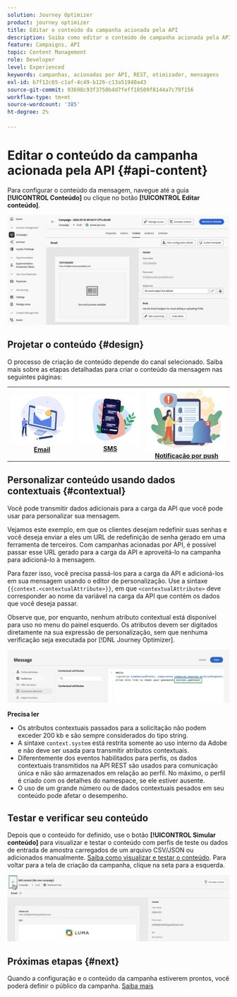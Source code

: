 ```yaml
---
solution: Journey Optimizer
product: journey optimizer
title: Editar o conteúdo da campanha acionada pela API
description: Saiba como editar o conteúdo de campanha acionada pela API.
feature: Campaigns, API
topic: Content Management
role: Developer
level: Experienced
keywords: campanhas, acionadas por API, REST, otimizador, mensagens
exl-id: b7f12c65-c1af-4c49-b126-c13a51940a43
source-git-commit: 93698c93f3750b4d7feff18509f8144a7c79f156
workflow-type: tm+mt
source-wordcount: '385'
ht-degree: 2%

---
```


# Editar o conteúdo da campanha acionada pela API {#api-content}

Para configurar o conteúdo da mensagem, navegue até a guia **[!UICONTROL Conteúdo]** ou clique no botão **[!UICONTROL Editar conteúdo]**.

![](assets/campaign-content.png)

## Projetar o conteúdo {#design}

O processo de criação de conteúdo depende do canal selecionado. Saiba mais sobre as etapas detalhadas para criar o conteúdo da mensagem nas seguintes páginas:

<table style="table-layout:fixed"><tr style="border: 0;">
<td><a href="../email/create-email.md"><img alt="email" src="../channels/assets/do-not-localize/email.png"></a>
<div align="center"><a href="../email/create-email.md"><strong>Email</strong></a></div></td>
<td><a href="../sms/create-sms.md"><img alt="SMS" src="../channels/assets/do-not-localize/sms.png"></a>
<div align="center"><a href="../sms/create-sms.md"><strong>SMS</strong></a></div></td>
<td><a href="../push/create-push.md"><img alt="push" src="../channels/assets/do-not-localize/push.png"></a>
<div align="center"><a href="../push/create-push.md"><strong>Notificação por push</strong></a></div></td>
</tr></table>

## Personalizar conteúdo usando dados contextuais {#contextual}

Você pode transmitir dados adicionais para a carga da API que você pode usar para personalizar sua mensagem.

Vejamos este exemplo, em que os clientes desejam redefinir suas senhas e você deseja enviar a eles um URL de redefinição de senha gerado em uma ferramenta de terceiros. Com campanhas acionadas por API, é possível passar esse URL gerado para a carga da API e aproveitá-lo na campanha para adicioná-lo à mensagem.

Para fazer isso, você precisa passá-los para a carga da API e adicioná-los em sua mensagem usando o editor de personalização. Use a sintaxe `{{context.<contextualAttribute>}}`, em que `<contextualAttribute>` deve corresponder ao nome da variável na carga da API que contém os dados que você deseja passar.

Observe que, por enquanto, nenhum atributo contextual está disponível para uso no menu do painel esquerdo. Os atributos devem ser digitados diretamente na sua expressão de personalização, sem que nenhuma verificação seja executada por [!DNL Journey Optimizer].

![](assets/api-triggered-context.png)

**Precisa ler**

* Os atributos contextuais passados para a solicitação não podem exceder 200 kb e são sempre considerados do tipo string.
* A sintaxe `context.system` está restrita somente ao uso interno da Adobe e não deve ser usada para transmitir atributos contextuais.
* Diferentemente dos eventos habilitados para perfis, os dados contextuais transmitidos na API REST são usados para comunicação única e não são armazenados em relação ao perfil. No máximo, o perfil é criado com os detalhes do namespace, se ele estiver ausente.
* O uso de um grande número ou de dados contextuais pesados em seu conteúdo pode afetar o desempenho.

## Testar e verificar seu conteúdo

Depois que o conteúdo for definido, use o botão **[!UICONTROL Simular conteúdo]** para visualizar e testar o conteúdo com perfis de teste ou dados de entrada de amostra carregados de um arquivo CSV/JSON ou adicionados manualmente. [Saiba como visualizar e testar o conteúdo](../content-management/preview-test.md). Para voltar para a tela de criação da campanha, clique na seta para a esquerda.

![](assets/create-campaign-design.png)

## Próximas etapas {#next}

Quando a configuração e o conteúdo da campanha estiverem prontos, você poderá definir o público da campanha. [Saiba mais](api-triggered-campaign-audience.md)
